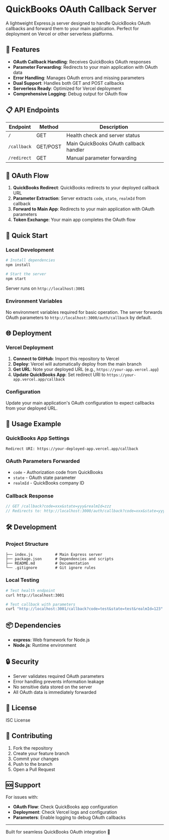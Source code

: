 # QuickBooks OAuth Callback Server

A lightweight Express.js server designed to handle QuickBooks OAuth callbacks and forward them to your main application. Perfect for deployment on Vercel or other serverless platforms.

## 🚀 Features

- **OAuth Callback Handling**: Receives QuickBooks OAuth responses
- **Parameter Forwarding**: Redirects to your main application with OAuth data
- **Error Handling**: Manages OAuth errors and missing parameters
- **Dual Support**: Handles both GET and POST callbacks
- **Serverless Ready**: Optimized for Vercel deployment
- **Comprehensive Logging**: Debug output for OAuth flow

## 📋 API Endpoints

| Endpoint | Method | Description |
|----------|---------|-------------|
| `/` | GET | Health check and server status |
| `/callback` | GET/POST | Main QuickBooks OAuth callback handler |
| `/redirect` | GET | Manual parameter forwarding |

## 🔄 OAuth Flow

1. **QuickBooks Redirect**: QuickBooks redirects to your deployed callback URL
2. **Parameter Extraction**: Server extracts `code`, `state`, `realmId` from callback
3. **Forward to Main App**: Redirects to your main application with OAuth parameters
4. **Token Exchange**: Your main app completes the OAuth flow

## 🚀 Quick Start

### Local Development

```bash
# Install dependencies
npm install

# Start the server
npm start
```

Server runs on `http://localhost:3001`

### Environment Variables

No environment variables required for basic operation. The server forwards OAuth parameters to `http://localhost:3000/auth/callback` by default.

## 🌐 Deployment

### Vercel Deployment

1. **Connect to GitHub**: Import this repository to Vercel
2. **Deploy**: Vercel will automatically deploy from the main branch
3. **Get URL**: Note your deployed URL (e.g., `https://your-app.vercel.app`)
4. **Update QuickBooks App**: Set redirect URI to `https://your-app.vercel.app/callback`

### Configuration

Update your main application's OAuth configuration to expect callbacks from your deployed URL.

## 📝 Usage Example

### QuickBooks App Settings
```
Redirect URI: https://your-deployed-app.vercel.app/callback
```

### OAuth Parameters Forwarded
- `code` - Authorization code from QuickBooks
- `state` - OAuth state parameter
- `realmId` - QuickBooks company ID

### Callback Response
```javascript
// GET /callback?code=xxx&state=yyy&realmId=zzz
// Redirects to: http://localhost:3000/auth/callback?code=xxx&state=yyy&realmId=zzz
```

## 🛠️ Development

### Project Structure
```
├── index.js          # Main Express server
├── package.json      # Dependencies and scripts
├── README.md         # Documentation
└── .gitignore        # Git ignore rules
```

### Local Testing
```bash
# Test health endpoint
curl http://localhost:3001

# Test callback with parameters
curl "http://localhost:3001/callback?code=test&state=test&realmId=123"
```

## 📦 Dependencies

- **express**: Web framework for Node.js
- **Node.js**: Runtime environment

## 🔒 Security

- Server validates required OAuth parameters
- Error handling prevents information leakage
- No sensitive data stored on the server
- All OAuth data is immediately forwarded

## 📄 License

ISC License

## 🤝 Contributing

1. Fork the repository
2. Create your feature branch
3. Commit your changes
4. Push to the branch
5. Open a Pull Request

## 🆘 Support

For issues with:
- **OAuth Flow**: Check QuickBooks app configuration
- **Deployment**: Check Vercel logs and configuration
- **Parameters**: Enable logging to debug OAuth callbacks

---

Built for seamless QuickBooks OAuth integration 🚀